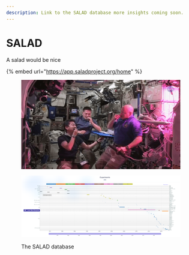 ```yaml
---
description: Link to the SALAD database more insights coming soon.
---
```


# SALAD

A salad would be nice

{% embed url="https://app.saladproject.org/home" %}

<figure><img src="../.gitbook/assets/image (20).png" alt=""><figcaption></figcaption></figure>

<figure><img src="../.gitbook/assets/image (19).png" alt=""><figcaption><p>The SALAD database</p></figcaption></figure>

